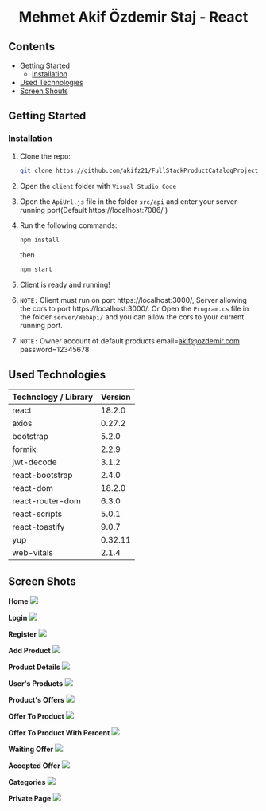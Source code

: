 # <p align="center">Mehmet Akif Özdemir Staj - React</p>

## Contents
- [Getting Started](#getting-started)
  * [Installation](#installation)
- [Used Technologies](#used-technologies)
- [Screen Shouts](#screen-shots)

## Getting Started

### Installation

1. Clone the repo:

   ```sh
   git clone https://github.com/akifz21/FullStackProductCatalogProject.git
   ```
2. Open the `client` folder with `Visual Studio Code`
3. Open the `ApiUrl.js` file in the folder `src/api` and enter your server running port(Default https://localhost:7086/ )
4. Run the following commands:

   ```sh
   npm install
   ```
   then
   
   ```sh
   npm start
   ```
6. Client is ready and running!
7. `NOTE:`
    Client must run on port https://localhost:3000/, Server allowing the cors to port https://localhost:3000/. Or Open the `Program.cs` file in the folder `server/WebApi/` and you can allow the cors to your current running port.
8. `NOTE:` 
    Owner account of default products email=akif@ozdemir.com password=12345678

## Used Technologies
| Technology / Library | Version |
| ------------- | ------------- |
| react |18.2.0 |
| axios | 0.27.2 |
| bootstrap | 5.2.0 |
| formik | 2.2.9 |
| jwt-decode | 3.1.2 |
| react-bootstrap | 2.4.0 |
| react-dom | 18.2.0 |
| react-router-dom | 6.3.0 |
| react-scripts |5.0.1 |
| react-toastify | 9.0.7 |
| yup | 0.32.11 |
| web-vitals | 2.1.4 |

## Screen Shots

**Home**
<img src="./client-images/home.png"/>

**Login**
<img src="./client-images/login.png"/>

**Register**
<img src="./client-images/register.png"/>

**Add Product**
<img src="./client-images/AddProduct.png"/>

**Product Details**
<img src="./client-images/ProductDetails.png"/>

**User's Products**
<img src="./client-images/MyProducts.png"/>

**Product's Offers**
<img src="./client-images/ProductOffers.png"/>

**Offer To Product**
<img src="./client-images/OfferPage.png"/>

**Offer To Product With Percent**
<img src="./client-images/PercentOffer.png"/>

**Waiting Offer**
<img src="./client-images/offerWaiting.png"/>

**Accepted Offer**
<img src="./client-images/AcceptedOffer.png"/>

**Categories**
<img src="./client-images/categories.png"/>

**Private Page**
<img src="./client-images/private.png"/>
